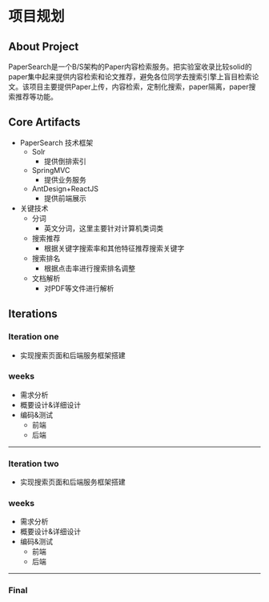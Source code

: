 # 项目规划
## About Project
PaperSearch是一个B/S架构的Paper内容检索服务。把实验室收录比较solid的paper集中起来提供内容检索和论文推荐，避免各位同学去搜索引擎上盲目检索论文。该项目主要提供Paper上传，内容检索，定制化搜索，paper隔离，paper搜索推荐等功能。
## Core Artifacts
- PaperSearch 技术框架
  - Solr
    - 提供倒排索引
  - SpringMVC
    - 提供业务服务
  - AntDesign+ReactJS
    - 提供前端展示
- 关键技术
  - 分词
    - 英文分词，这里主要针对计算机类词类
  - 搜索推荐
    - 根据关键字搜索率和其他特征推荐搜索关键字
  - 搜索排名
    - 根据点击率进行搜索排名调整
  - 文档解析
    - 对PDF等文件进行解析    
## Iterations
### Iteration one
 - 实现搜索页面和后端服务框架搭建
### weeks
 - 需求分析
 - 概要设计&详细设计
 - 编码&测试
   - 前端
   - 后端

---
### Iteration two
 - 实现搜索页面和后端服务框架搭建
### weeks
 - 需求分析
 - 概要设计&详细设计
 - 编码&测试
   - 前端
   - 后端

---
### Final
